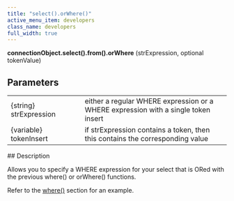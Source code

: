```yaml
---
title: "select().orWhere()"
active_menu_item: developers
class_name: developers
full_width: true
---
```



**connectionObject.select().from().orWhere** (strExpression, optional tokenValue)

## Parameters

<table>
<tr>
<td width="181">
{string} strExpression

</td>
<td width="18">
</td>
<td width="681">
either a regular WHERE expression or a WHERE expression with a single token insert

</td>
</tr>
<tr>
<td width="181">
{variable} tokenInsert

</td>
<td width="18">
</td>
<td width="681">
if strExpression contains a token, then this contains the corresponding value

</td>
</tr>
</table>
## Description

Allows you to specify a WHERE expression for your select that is ORed with the previous where() or orWhere() functions.

Refer to the [where()](/developers/documentation/scripting-apis/server-side-api/ssj-object/database/select-handling/select-where) section for an example.

